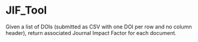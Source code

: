 # JIF_Tool

Given a list of DOIs (submitted as CSV with one DOI per row and no column header), return associated Journal Impact Factor for each document.  
